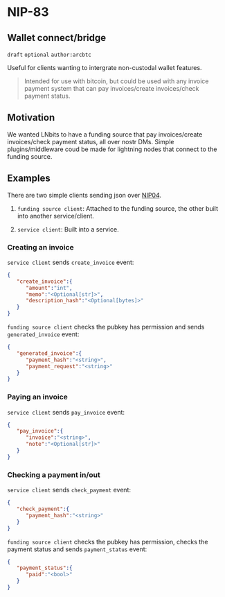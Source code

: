 NIP-83
======

Wallet connect/bridge
--------------

`draft` `optional` `author:arcbtc`

Useful for clients wanting to intergrate non-custodal wallet features.

> Intended for use with bitcoin, but could be used with any invoice payment system that can pay invoices/create invoices/check payment status.

## Motivation

We wanted LNbits to have a funding source that pay invoices/create invoices/check payment status, all over nostr DMs. Simple plugins/middleware coud be made for lightning nodes that connect to the funding source.

## Examples

There are two simple clients sending json over [NIP04](https://github.com/nostr-protocol/nips/blob/master/04.md).

1. `funding source client`: Attached to the funding source, the other built into another service/client.

2. `service client`: Built into a service.

### Creating an invoice

`service client` sends `create_invoice` event:

```json
{
   "create_invoice":{
      "amount":"int",
      "memo":"<Optional[str]>",
      "description_hash":"<Optional[bytes]>"
   }
}
```

`funding source client` checks the pubkey has permission and sends `generated_invoice` event:

```json
{
   "generated_invoice":{
      "payment_hash":"<string>",
      "payment_request":"<string>"
   }
}
```

### Paying an invoice

`service client` sends `pay_invoice` event:

```json
{
   "pay_invoice":{
      "invoice":"<string>",
      "note":"<Optional[str]>"
   }
}
```

### Checking a payment in/out

`service client` sends `check_payment` event:

```json
{
   "check_payment":{
      "payment_hash":"<string>"
   }
}
```

`funding source client` checks the pubkey has permission, checks the payment status and sends `payment_status` event:

```json
{
   "payment_status":{
      "paid":"<bool>"
   }
}
```
